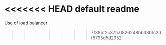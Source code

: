 <<<<<<< HEAD
default readme
=======
Use of load balancer
>>>>>>> 7f38bf2c37fc0826248bb38b1c2df5795d5d2952
